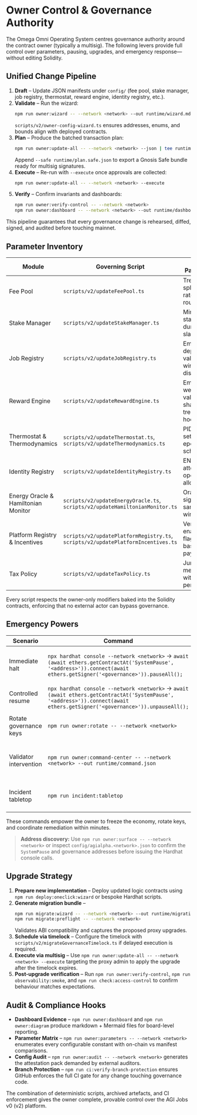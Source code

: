 # Owner Control & Governance Authority

The Omega Omni Operating System centres governance authority around the contract owner (typically a multisig). The following levers provide full control over parameters, pausing, upgrades, and emergency response—without editing Solidity.

## Unified Change Pipeline

1. **Draft** – Update JSON manifests under `config/` (fee pool, stake manager, job registry, thermostat, reward engine, identity registry, etc.).
2. **Validate** – Run the wizard:
   ```bash
   npm run owner:wizard -- --network <network> --out runtime/wizard.md
   ```
   `scripts/v2/owner-config-wizard.ts` ensures addresses, enums, and bounds align with deployed contracts.
3. **Plan** – Produce the batched transaction plan:
    ```bash
    npm run owner:update-all -- --network <network> --json | tee runtime/plan.json
    ```
    Append `--safe runtime/plan.safe.json` to export a Gnosis Safe bundle ready for multisig signatures.
4. **Execute** – Re-run with `--execute` once approvals are collected:
   ```bash
   npm run owner:update-all -- --network <network> --execute
   ```
5. **Verify** – Confirm invariants and dashboards:
   ```bash
   npm run owner:verify-control -- --network <network>
   npm run owner:dashboard -- --network <network> --out runtime/dashboard.md
   ```

This pipeline guarantees that every governance change is rehearsed, diffed, signed, and audited before touching mainnet.

## Parameter Inventory

| Module | Governing Script | Key Parameters |
| --- | --- | --- |
| Fee Pool | `scripts/v2/updateFeePool.ts` | Treasury splits, burn rate, reward routing. |
| Stake Manager | `scripts/v2/updateStakeManager.ts` | Minimum stake, bond duration, slash ratios. |
| Job Registry | `scripts/v2/updateJobRegistry.ts` | Employer deposits, validation windows, dispute fees. |
| Reward Engine | `scripts/v2/updateRewardEngine.ts` | Emission weights, validator shares, treasury hooks. |
| Thermostat & Thermodynamics | `scripts/v2/updateThermostat.ts`, `scripts/v2/updateThermodynamics.ts` | PID gains, set points, epoch schedules. |
| Identity Registry | `scripts/v2/updateIdentityRegistry.ts` | ENS attestations, operator allowlists. |
| Energy Oracle & Hamiltonian Monitor | `scripts/v2/updateEnergyOracle.ts`, `scripts/v2/updateHamiltonianMonitor.ts` | Oracle signers, KPI sampling windows. |
| Platform Registry & Incentives | `scripts/v2/updatePlatformRegistry.ts`, `scripts/v2/updatePlatformIncentives.ts` | Vertical enablement flags, baseline payouts. |
| Tax Policy | `scripts/v2/updateTaxPolicy.ts` | Jurisdiction metadata, withholding percentages. |

Every script respects the owner-only modifiers baked into the Solidity contracts, enforcing that no external actor can bypass governance.

## Emergency Powers

| Scenario | Command | Outcome |
| --- | --- | --- |
| Immediate halt | `npx hardhat console --network <network>` → `await (await ethers.getContractAt('SystemPause', '<address>')).connect(await ethers.getSigner('<governance>')).pauseAll();` | Executes the `SystemPause.pauseAll()` governance transaction described in `docs/system-pause.md`. |
| Controlled resume | `npx hardhat console --network <network>` → `await (await ethers.getContractAt('SystemPause', '<address>')).connect(await ethers.getSigner('<governance>')).unpauseAll();` | Calls `SystemPause.unpauseAll()` to restore normal operations after mitigation. |
| Rotate governance keys | `npm run owner:rotate -- --network <network>` | Invokes `scripts/v2/rotateGovernance.ts` to update multisig signers and ownership addresses. |
| Validator intervention | `npm run owner:command-center -- --network <network> --out runtime/command.json` | Produces a curated intervention checklist covering validator rotations, disputes, and treasury adjustments (including pause status). |
| Incident tabletop | `npm run incident:tabletop` | Runs the security tabletop to rehearse communication, dispute, and remediation workflows. |

These commands empower the owner to freeze the economy, rotate keys, and coordinate remediation within minutes.

> **Address discovery:** Use `npm run owner:surface -- --network <network>` or inspect `config/agialpha.<network>.json` to confirm the `SystemPause` and governance addresses before issuing the Hardhat console calls.

## Upgrade Strategy

1. **Prepare new implementation** – Deploy updated logic contracts using `npm run deploy:oneclick:wizard` or bespoke Hardhat scripts.
2. **Generate migration bundle** –
   ```bash
   npm run migrate:wizard -- --network <network> --out runtime/migration.md
   npm run migrate:preflight -- --network <network>
   ```
   Validates ABI compatibility and captures the proposed proxy upgrades.
3. **Schedule via timelock** – Configure the timelock with `scripts/v2/migrateGovernanceTimelock.ts` if delayed execution is required.
4. **Execute via multisig** – Use `npm run owner:update-all -- --network <network> --execute` targeting the proxy admin to apply the upgrade after the timelock expires.
5. **Post-upgrade verification** – Run `npm run owner:verify-control`, `npm run observability:smoke`, and `npm run check:access-control` to confirm behaviour matches expectations.

## Audit & Compliance Hooks

- **Dashboard Evidence** – `npm run owner:dashboard` and `npm run owner:diagram` produce markdown + Mermaid files for board-level reporting.
- **Parameter Matrix** – `npm run owner:parameters -- --network <network>` enumerates every configurable constant with on-chain vs manifest comparisons.
- **Config Audit** – `npm run owner:audit -- --network <network>` generates the attestation pack demanded by external auditors.
- **Branch Protection** – `npm run ci:verify-branch-protection` ensures GitHub enforces the full CI gate for any change touching governance code.

The combination of deterministic scripts, archived artefacts, and CI enforcement gives the owner complete, provable control over the AGI Jobs v0 (v2) platform.
